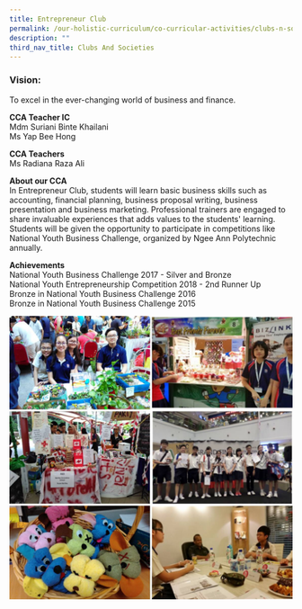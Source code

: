 ```yaml
---
title: Entrepreneur Club
permalink: /our-holistic-curriculum/co-curricular-activities/clubs-n-societies/entrepreneur-club/
description: ""
third_nav_title: Clubs And Societies
---
```

### Vision:
To excel in the ever-changing world of business and finance.

**CCA Teacher IC** <br>
Mdm Suriani Binte Khailani <br>
Ms Yap Bee Hong 

**CCA Teachers** <br>
Ms Radiana Raza Ali

**About our CCA** <br>
In Entrepreneur Club, students will learn basic business skills such as accounting, financial planning, business proposal writing, business presentation and business marketing. Professional trainers are engaged to share 
invaluable experiences that adds values to the students' learning. Students will be given the opportunity to participate in competitions like National Youth Business Challenge, organized by Ngee Ann Polytechnic annually.

**Achievements** <br>
National Youth Business Challenge 2017 - Silver and Bronze <br> National Youth Entrepreneurship Competition  2018 - 2nd Runner Up <br> Bronze in National Youth Business Challenge 2016 <br> Bronze in National Youth Business Challenge 2015

![](/images/photo_2022-06-07_16-23-51.jpg)